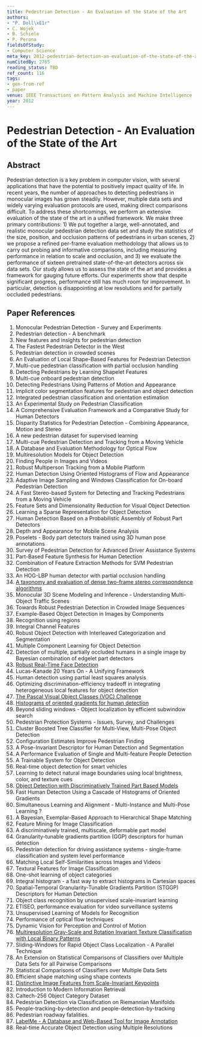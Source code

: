 ```yaml
---
title: Pedestrian Detection - An Evaluation of the State of the Art
authors:
- "P. Doll\xE1r"
- C. Wojek
- B. Schiele
- P. Perona
fieldsOfStudy:
- Computer Science
meta_key: 2012-pedestrian-detection-an-evaluation-of-the-state-of-the-art
numCitedBy: 2765
reading_status: TBD
ref_count: 116
tags:
- gen-from-ref
- paper
venue: IEEE Transactions on Pattern Analysis and Machine Intelligence
year: 2012
---
```


# Pedestrian Detection - An Evaluation of the State of the Art

## Abstract

Pedestrian detection is a key problem in computer vision, with several applications that have the potential to positively impact quality of life. In recent years, the number of approaches to detecting pedestrians in monocular images has grown steadily. However, multiple data sets and widely varying evaluation protocols are used, making direct comparisons difficult. To address these shortcomings, we perform an extensive evaluation of the state of the art in a unified framework. We make three primary contributions: 1) We put together a large, well-annotated, and realistic monocular pedestrian detection data set and study the statistics of the size, position, and occlusion patterns of pedestrians in urban scenes, 2) we propose a refined per-frame evaluation methodology that allows us to carry out probing and informative comparisons, including measuring performance in relation to scale and occlusion, and 3) we evaluate the performance of sixteen pretrained state-of-the-art detectors across six data sets. Our study allows us to assess the state of the art and provides a framework for gauging future efforts. Our experiments show that despite significant progress, performance still has much room for improvement. In particular, detection is disappointing at low resolutions and for partially occluded pedestrians.

## Paper References

1. Monocular Pedestrian Detection - Survey and Experiments
2. Pedestrian detection - A benchmark
3. New features and insights for pedestrian detection
4. The Fastest Pedestrian Detector in the West
5. Pedestrian detection in crowded scenes
6. An Evaluation of Local Shape-Based Features for Pedestrian Detection
7. Multi-cue pedestrian classification with partial occlusion handling
8. Detecting Pedestrians by Learning Shapelet Features
9. Multi-cue onboard pedestrian detection
10. Detecting Pedestrians Using Patterns of Motion and Appearance
11. Implicit color segmentation features for pedestrian and object detection
12. Integrated pedestrian classification and orientation estimation
13. An Experimental Study on Pedestrian Classification
14. A Comprehensive Evaluation Framework and a Comparative Study for Human Detectors
15. Disparity Statistics for Pedestrian Detection - Combining Appearance, Motion and Stereo
16. A new pedestrian dataset for supervised learning
17. Multi-cue Pedestrian Detection and Tracking from a Moving Vehicle
18. A Database and Evaluation Methodology for Optical Flow
19. Multiresolution Models for Object Detection
20. Finding People in Images and Videos
21. Robust Multiperson Tracking from a Mobile Platform
22. Human Detection Using Oriented Histograms of Flow and Appearance
23. Adaptive Image Sampling and Windows Classification for On-board Pedestrian Detection
24. A Fast Stereo-based System for Detecting and Tracking Pedestrians from a Moving Vehicle
25. Feature Sets and Dimensionality Reduction for Visual Object Detection
26. Learning a Sparse Representation for Object Detection
27. Human Detection Based on a Probabilistic Assembly of Robust Part Detectors
28. Depth and Appearance for Mobile Scene Analysis
29. Poselets - Body part detectors trained using 3D human pose annotations
30. Survey of Pedestrian Detection for Advanced Driver Assistance Systems
31. Part-Based Feature Synthesis for Human Detection
32. Combination of Feature Extraction Methods for SVM Pedestrian Detection
33. An HOG-LBP human detector with partial occlusion handling
34. [A taxonomy and evaluation of dense two-frame stereo correspondence algorithms](2001-a-taxonomy-and-evaluation-of-dense-two-frame-stereo-correspondence-algorithms)
35. Monocular 3D Scene Modeling and Inference - Understanding Multi-Object Traffic Scenes
36. Towards Robust Pedestrian Detection in Crowded Image Sequences
37. Example-Based Object Detection in Images by Components
38. Recognition using regions
39. Integral Channel Features
40. Robust Object Detection with Interleaved Categorization and Segmentation
41. Multiple Component Learning for Object Detection
42. Detection of multiple, partially occluded humans in a single image by Bayesian combination of edgelet part detectors
43. [Robust Real-Time Face Detection](2001-robust-real-time-face-detection)
44. Lucas-Kanade 20 Years On - A Unifying Framework
45. Human detection using partial least squares analysis
46. Optimizing discrimination-efficiency tradeoff in integrating heterogeneous local features for object detection
47. [The Pascal Visual Object Classes (VOC) Challenge](2009-the-pascal-visual-object-classes-voc-challenge)
48. [Histograms of oriented gradients for human detection](2005-histograms-of-oriented-gradients-for-human-detection)
49. Beyond sliding windows - Object localization by efficient subwindow search
50. Pedestrian Protection Systems - Issues, Survey, and Challenges
51. Cluster Boosted Tree Classifier for Multi-View, Multi-Pose Object Detection
52. Configuration Estimates Improve Pedestrian Finding
53. A Pose-Invariant Descriptor for Human Detection and Segmentation
54. A Performance Evaluation of Single and Multi-feature People Detection
55. A Trainable System for Object Detection
56. Real-time object detection for smart vehicles
57. Learning to detect natural image boundaries using local brightness, color, and texture cues
58. [Object Detection with Discriminatively Trained Part Based Models](2009-object-detection-with-discriminatively-trained-part-based-models)
59. Fast Human Detection Using a Cascade of Histograms of Oriented Gradients
60. Simultaneous Learning and Alignment - Multi-Instance and Multi-Pose Learning ?
61. A Bayesian, Exemplar-Based Approach to Hierarchical Shape Matching
62. Feature Mining for Image Classification
63. A discriminatively trained, multiscale, deformable part model
64. Granularity-tunable gradients partition (GGP) descriptors for human detection
65. Pedestrian detection for driving assistance systems - single-frame classification and system level performance
66. Matching Local Self-Similarities across Images and Videos
67. Textural Features for Image Classification
68. One-shot learning of object categories
69. Integral histogram - a fast way to extract histograms in Cartesian spaces
70. Spatial-Temporal Granularity-Tunable Gradients Partition (STGGP) Descriptors for Human Detection
71. Object class recognition by unsupervised scale-invariant learning
72. ETISEO, performance evaluation for video surveillance systems
73. Unsupervised Learning of Models for Recognition
74. Performance of optical flow techniques
75. Dynamic Vision for Perception and Control of Motion
76. [Multiresolution Gray-Scale and Rotation Invariant Texture Classification with Local Binary Patterns](2002-multiresolution-gray-scale-and-rotation-invariant-texture-classification-with-local-binary-patterns)
77. Sliding-Windows for Rapid Object Class Localization - A Parallel Technique
78. An Extension on Statistical Comparisons of Classifiers over Multiple Data Sets for all Pairwise Comparisons
79. Statistical Comparisons of Classifiers over Multiple Data Sets
80. Efficient shape matching using shape contexts
81. [Distinctive Image Features from Scale-Invariant Keypoints](2004-distinctive-image-features-from-scale-invariant-keypoints)
82. Introduction to Modern Information Retrieval
83. Caltech-256 Object Category Dataset
84. Pedestrian Detection via Classification on Riemannian Manifolds
85. People-tracking-by-detection and people-detection-by-tracking
86. Pedestrian roadway fatalities.
87. [LabelMe - A Database and Web-Based Tool for Image Annotation](2007-labelme-a-database-and-web-based-tool-for-image-annotation)
88. Real-time Accurate Object Detection using Multiple Resolutions
